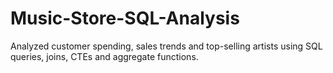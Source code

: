 # Music-Store-SQL-Analysis
Analyzed customer spending, sales trends and top-selling artists using SQL queries, joins, CTEs and aggregate functions.
